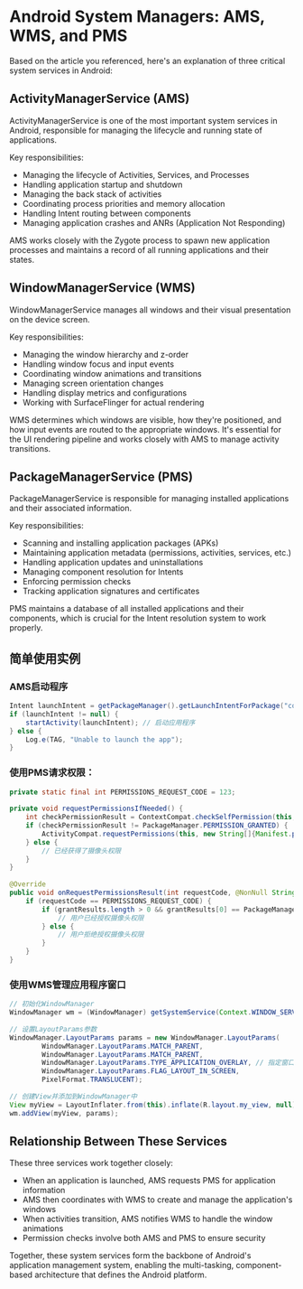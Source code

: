 # Android System Managers: AMS, WMS, and PMS

Based on the article you referenced, here's an explanation of three critical system services in Android:

## ActivityManagerService (AMS)

ActivityManagerService is one of the most important system services in Android, responsible for managing the lifecycle and running state of applications.

Key responsibilities:
- Managing the lifecycle of Activities, Services, and Processes
- Handling application startup and shutdown
- Managing the back stack of activities
- Coordinating process priorities and memory allocation
- Handling Intent routing between components
- Managing application crashes and ANRs (Application Not Responding)

AMS works closely with the Zygote process to spawn new application processes and maintains a record of all running applications and their states.

## WindowManagerService (WMS)

WindowManagerService manages all windows and their visual presentation on the device screen.

Key responsibilities:
- Managing the window hierarchy and z-order
- Handling window focus and input events
- Coordinating window animations and transitions
- Managing screen orientation changes
- Handling display metrics and configurations
- Working with SurfaceFlinger for actual rendering

WMS determines which windows are visible, how they're positioned, and how input events are routed to the appropriate windows. It's essential for the UI rendering pipeline and works closely with AMS to manage activity transitions.

## PackageManagerService (PMS)

PackageManagerService is responsible for managing installed applications and their associated information.

Key responsibilities:
- Scanning and installing application packages (APKs)
- Maintaining application metadata (permissions, activities, services, etc.)
- Handling application updates and uninstallations
- Managing component resolution for Intents
- Enforcing permission checks
- Tracking application signatures and certificates

PMS maintains a database of all installed applications and their components, which is crucial for the Intent resolution system to work properly.
## 简单使用实例
### AMS启动程序
```java
Intent launchIntent = getPackageManager().getLaunchIntentForPackage("com.example.myapp"); // 获取启动应用程序的意图
if (launchIntent != null) {
    startActivity(launchIntent); // 启动应用程序
} else {
    Log.e(TAG, "Unable to launch the app");
}

```
### 使用PMS请求权限：
```java
private static final int PERMISSIONS_REQUEST_CODE = 123;
​
private void requestPermissionsIfNeeded() {
    int checkPermissionResult = ContextCompat.checkSelfPermission(this, Manifest.permission.CAMERA); // 检查是否已经获取摄像头权限
    if (checkPermissionResult != PackageManager.PERMISSION_GRANTED) {
        ActivityCompat.requestPermissions(this, new String[]{Manifest.permission.CAMERA}, PERMISSIONS_REQUEST_CODE); // 请求摄像头权限
    } else {
        // 已经获得了摄像头权限
    }
}
​
@Override
public void onRequestPermissionsResult(int requestCode, @NonNull String[] permissions, @NonNull int[] grantResults) {
    if (requestCode == PERMISSIONS_REQUEST_CODE) {
        if (grantResults.length > 0 && grantResults[0] == PackageManager.PERMISSION_GRANTED) {
            // 用户已经授权摄像头权限
        } else {
            // 用户拒绝授权摄像头权限
        }
    }
}


```
### 使用WMS管理应用程序窗口
```java
// 初始化WindowManager
WindowManager wm = (WindowManager) getSystemService(Context.WINDOW_SERVICE);
​
// 设置LayoutParams参数
WindowManager.LayoutParams params = new WindowManager.LayoutParams(
        WindowManager.LayoutParams.MATCH_PARENT,
        WindowManager.LayoutParams.MATCH_PARENT,
        WindowManager.LayoutParams.TYPE_APPLICATION_OVERLAY, // 指定窗口需要显示在最上层
        WindowManager.LayoutParams.FLAG_LAYOUT_IN_SCREEN,
        PixelFormat.TRANSLUCENT);
​
// 创建View并添加到WindowManager中
View myView = LayoutInflater.from(this).inflate(R.layout.my_view, null);
wm.addView(myView, params);

```
## Relationship Between These Services

These three services work together closely:
- When an application is launched, AMS requests PMS for application information
- AMS then coordinates with WMS to create and manage the application's windows
- When activities transition, AMS notifies WMS to handle the window animations
- Permission checks involve both AMS and PMS to ensure security

Together, these system services form the backbone of Android's application management system, enabling the multi-tasking, component-based architecture that defines the Android platform.